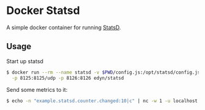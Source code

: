 # Docker Statsd

A simple docker container for running [StatsD](https://github.com/etsy/statsd/).

## Usage

Start up statsd

```bash
$ docker run --rm --name statsd -v $PWD/config.js:/opt/statsd/config.js:ro \
  -p 8125:8125/udp -p 8126:8126 edyn/statsd
```

Send some metrics to it:

```bash
$ echo -n "example.statsd.counter.changed:10|c" | nc -w 1 -u localhost 8125
```
